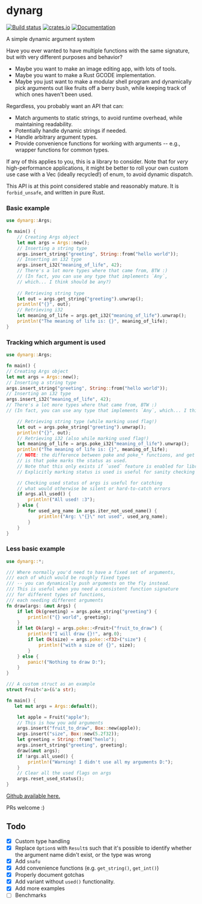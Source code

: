 # dynarg


[![Build status](https://github.com/alxpettit/dynarg/workflows/CI/badge.svg)](https://github.com/alxpettit/dynarg/actions?query=workflow%3ACI)
[![crates.io](https://img.shields.io/crates/v/dynarg.svg)](https://crates.io/crates/dynarg)
[![Documentation](https://docs.rs/dynarg/badge.svg)](https://docs.rs/dynarg)

A simple dynamic argument system

Have you ever wanted to have multiple functions with the same signature,
but with very different purposes and behavior?

- Maybe you want to make an image editing app, with lots of tools.
- Maybe you want to make a Rust GCODE implementation.
- Maybe you just want to make a modular shell program and dynamically pick arguments out like fruits off a berry bush, 
while keeping track of which ones haven't been used.

Regardless, you probably want an API that can:

- Match arguments to static strings, to avoid runtime overhead,
while maintaining readability.
- Potentially handle dynamic strings if needed.
- Handle arbitrary argument types.
- Provide convenience functions for working with arguments 
-- e.g., wrapper functions for common types.

If any of this applies to you, this is a library to consider.
Note that for _very_ high-performance applications, 
it might be better to roll your own custom use case with a Vec (ideally recycled!) of enum, to avoid dynamic dispatch.

This API is at this point considered stable and reasonably mature. It is `forbid_unsafe`, and written in pure Rust.
### Basic example
```rust
use dynarg::Args;

fn main() {
    // Creating Args object
    let mut args = Args::new();
    // Inserting a string type
    args.insert_string("greeting", String::from("hello world"));
    // Inserting an i32 type
    args.insert_i32("meaning_of_life", 42);
    // There's a lot more types where that came from, BTW :)
    // (In fact, you can use any type that implements `Any`,
    // which... I think should be any?)
    
    // Retrieving string type
    let out = args.get_string("greeting").unwrap();
    println!("{}", out);
    // Retrieving i32
    let meaning_of_life = args.get_i32("meaning_of_life").unwrap();
    println!("The meaning of life is: {}", meaning_of_life);
}
```

### Tracking which argument is used


```rust
use dynarg::Args;

fn main() {
// Creating Args object
let mut args = Args::new();
// Inserting a string type
args.insert_string("greeting", String::from("hello world"));
// Inserting an i32 type
args.insert_i32("meaning_of_life", 42);
// There's a lot more types where that came from, BTW :)
// (In fact, you can use any type that implements `Any`, which... I think should be any?)

    // Retrieving string type (while marking used flag!)
    let out = args.poke_string("greeting").unwrap();
    println!("{}", out);
    // Retrieving i32 (also while marking used flag!)
    let meaning_of_life = args.poke_i32("meaning_of_life").unwrap();
    println!("The meaning of life is: {}", meaning_of_life);
    // NOTE: the difference between poke and poke_* functions, and get and get_,
    // is that poke marks the status as used.
    // Note that this only exists if `used` feature is enabled for library.
    // Explicitly marking status is used is useful for sanity checking -- e.g.

    // Checking used status of args is useful for catching
    // what would otherwise be silent or hard-to-catch errors
    if args.all_used() {
        println!("All used! :3");
    } else {
        for used_arg_name in args.iter_not_used_name() {
            println!("Arg: \"{}\" not used", used_arg_name);
        }
    }
}
```

### Less basic example

```rust
use dynarg::*;

/// Where normally you'd need to have a fixed set of arguments,
/// each of which would be roughly fixed types
/// -- you can dynamically push arguments on the fly instead.
/// This is useful when you need a consistent function signature
/// for different types of functions,
/// each needing different arguments
fn draw(args: &mut Args) {
    if let Ok(greeting) = args.poke_string("greeting") {
        println!("{} world", greeting);
    }
    if let Ok(arg) = args.poke::<Fruit>("fruit_to_draw") {
        println!("I will draw {}!", arg.0);
        if let Ok(size) = args.poke::<f32>("size") {
            println!("with a size of {}", size);
        }
    } else {
        panic!("Nothing to draw D:");
    }
}

/// A custom struct as an example
struct Fruit<'a>(&'a str);

fn main() {
   let mut args = Args::default();

    let apple = Fruit("apple");
    // This is how you add arguments
    args.insert("fruit_to_draw", Box::new(apple));
    args.insert("size", Box::new(5.2f32));
    let greeting = String::from("henlo");
    args.insert_string("greeting", greeting);
    draw(&mut args);
    if !args.all_used() {
        println!("Warning! I didn't use all my arguments D:");
    }
    // Clear all the used flags on args
    args.reset_used_status();
}
```

[Github available here.](https://github.com/alxpettit/dynarg)

PRs welcome :)

## Todo

- [x] Custom type handling
- [x] Replace `Option`s with `Result`s such that it's possible to identify whether the argument name didn't exist, or the type was wrong
- [x] Add `snafu`
- [x] Add convenience functions (e.g. `get_string()`, `get_int()`)
- [x] Properly document gotchas
- [x] Add variant without `used()` functionality.
- [x] Add more examples
- [ ] Benchmarks